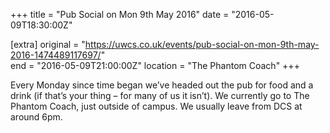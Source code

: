 +++
title = "Pub Social on Mon 9th May 2016"
date = "2016-05-09T18:30:00Z"

[extra]
original = "https://uwcs.co.uk/events/pub-social-on-mon-9th-may-2016-1474489117697/"    
end = "2016-05-09T21:00:00Z"
location = "The Phantom Coach"
+++

Every Monday since time began we’ve headed out the pub for food and a drink (if that’s your thing – for many of us it isn’t). We currently go to The Phantom Coach, just outside of campus. We usually leave from DCS at around 6pm.

